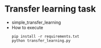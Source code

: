 # Transfer learning task
 - simple_transfer_learning
 - How to execute
   ```shell
   pip install -r requirements.txt
   python transfer_learning.py
   ```